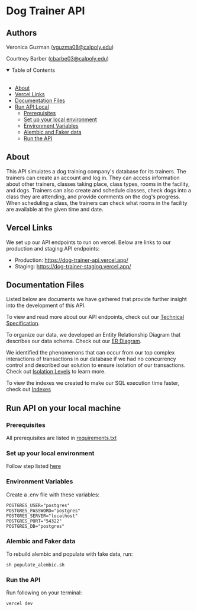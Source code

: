 # Dog Trainer API

## Authors
Veronica Guzman (vguzma08@calpoly.edu)

Courtney Barber (cbarbe03@calpoly.edu)

<details open="open">
<summary>Table of Contents</summary>
<br>

- [About](#about)
- [Vercel Links](#vercel-links)
- [Documentation Files](#documentation-files)
- [Run API Local](#run-api-on-your-local-machine)
    - [Prerequisites](#prerequisites)
    - [Set up your local environment](#set-up-your-local-environment)
    - [Environment Variables](#environment-variables)
    - [Alembic and Faker data](#alembic-and-faker-data)
    - [Run the API](#run-the-api)
</details>

## About
This API simulates a dog training company's database for its trainers. The trainers can create an account and log in. They can access information about other trainers, classes taking place, class types, rooms in the facility, and dogs. Trainers can also create and schedule classes, check dogs into a class they are attending, and provide comments on the dog's progress. When scheduling a class, the trainers can check what rooms in the facility are available at the given time and date.  

## Vercel Links
We set up our API endpoints to run on vercel. Below are links to our production and staging API endpoints:
- Production: https://dog-trainer-api.vercel.app/
- Staging: https://dog-trainer-staging.vercel.app/

## Documentation Files
Listed below are documents we have gathered that provide further insight into the development of this API.

To view and read more about our API endpoints, check out our [Technical Specification](Documentation/Technical_Specification.pdf).

To organize our data, we developed an Entity Relationship Diagram that describes our data schema. Check out our [ER Diagram](Documentation/Dog_Trainer_ER_Diagram.pdf).

We identified the phenomenons that can occur from our top complex interactions of transactions in our database if we had no concurrency control and described our solution to ensure isolation of our transactions. Check out [Isolation Levels](Documentation/Isolation_Levels.pdf) to learn more.

To view the indexes we created to make our SQL execution time faster, check out [Indexes](Documentation/Indexes_dog_trainer_api.pdf)

## Run API on your local machine

### Prerequisites
All prerequisites are listed in [requirements.txt](requirements.txt)

### Set up your local environment
Follow step listed [here](https://supabase.com/docs/guides/getting-started/local-development)

### Environment Variables
Create a .env file with these variables:
```
POSTGRES_USER="postgres"
POSTGRES_PASSWORD="postgres"
POSTGRES_SERVER="localhost"
POSTGRES_PORT="54322"
POSTGRES_DB="postgres"
```

### Alembic and Faker data
To rebuild alembic and populate with fake data, run:
```
sh populate_alembic.sh
```

### Run the API
Run following on your terminal:
```
vercel dev
```

